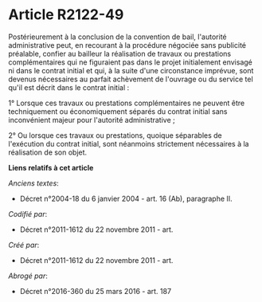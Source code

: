 # Article R2122-49

Postérieurement à la conclusion de la convention de bail, l'autorité administrative peut, en recourant à la procédure
négociée sans publicité préalable, confier au bailleur la réalisation de travaux ou prestations complémentaires qui ne
figuraient pas dans le projet initialement envisagé ni dans le contrat initial et qui, à la suite d'une circonstance
imprévue, sont devenus nécessaires au parfait achèvement de l'ouvrage ou du service tel qu'il est décrit dans le contrat
initial :

1° Lorsque ces travaux ou prestations complémentaires ne peuvent être techniquement ou économiquement séparés du contrat
initial sans inconvénient majeur pour l'autorité administrative ;

2° Ou lorsque ces travaux ou prestations, quoique séparables de l'exécution du contrat initial, sont néanmoins strictement
nécessaires à la réalisation de son objet.

**Liens relatifs à cet article**

_Anciens textes_:

  - Décret n°2004-18 du 6 janvier 2004 - art. 16 (Ab), paragraphe II.

_Codifié par_:

  - Décret n°2011-1612 du 22 novembre 2011 - art.

_Créé par_:

  - Décret n°2011-1612 du 22 novembre 2011 - art.

_Abrogé par_:

  - Décret n°2016-360 du 25 mars 2016 - art. 187
